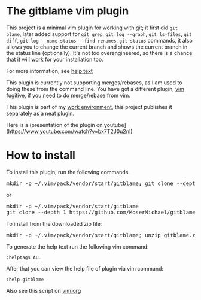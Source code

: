 # The gitblame vim plugin

This project is a minimal vim plugin for working with git; it first did ```git blame```, later added support for ```git grep```, ```git log --graph```, ```git ls-files```, ```git diff```, ```git log --name-status --find-renames```, ```git status``` commands, it also allows you to change the current branch and shows the current branch in the status line (optionally).
It's not too overengineered, so there is a chance that it will work for your installation too.

For more information, see [help text](https://github.com/MoserMichael/gitblame/blob/master/doc/gitblame.txt)

This plugin is currently not supporting merges/rebases, as I am used to doing these from the command line. You have got a different plugin, [vim fugitive](https://github.com/tpope/vim-fugitive), if you need to do merge/rebase from vim.

This plugin is part of my [work environment](https://github.com/MoserMichael/myenv), this project publishes it separately as a neat plugin.


Here is a (presentation of the plugin on youtube](https://www.youtube.com/watch?v=bx7T2J0u2nI)

# How to install

To install this plugin, run the following commands.

<pre>
mkdir -p ~/.vim/pack/vendor/start/gitblame; git clone --depth 1 https://github.com/MoserMichael/gitblame ~/.vim/pack/vendor/start/gitblame
</pre>

or 

<pre>
mkdir -p ~/.vim/pack/vendor/start/gitblame 
git clone --depth 1 https://github.com/MoserMichael/gitblame ~/.vim/pack/vendor/start/gitblame
</pre> 

To install from the downloaded zip file: 

<pre>
mkdir -p ~/.vim/pack/vendor/start/gitblame; unzip gitblame.zip -d  ~/.vim/pack/vendor/start/gitblame
</pre>

To generate the help text run the following vim command:

```:helptags ALL```

After that you can view the help file of plugin via vim command:

```:help gitblame```

Also see this script on [vim.org](https://www.vim.org/scripts/script.php?script_id=5975)

